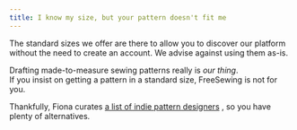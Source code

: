 ```yaml
---
title: I know my size, but your pattern doesn't fit me
---
```


The standard sizes we offer are there to allow you to discover our platform without
the need to create an account. We advise against using them as-is.

Drafting made-to-measure sewing patterns really is *our thing*.  
If you insist on getting a pattern in a standard size, FreeSewing is not for you.

Thankfully, Fiona curates 
[a list of indie pattern designers](https://chainstitcher.blogspot.com/p/indie-pattern-designers.html)
, so you have plenty of alternatives.
